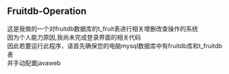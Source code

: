 ## Fruitdb-Operation
这是我做的一个对fruitdb数据库的t_fruit表进行相关增删改查操作的系统  
因为个人能力原因,我尚未完成登录界面的相关代码  
因此若要运行此程序，请首先确保您的电脑mysql数据库中有fruitdb库和t_fruitdb表  
并手动配置javaweb
